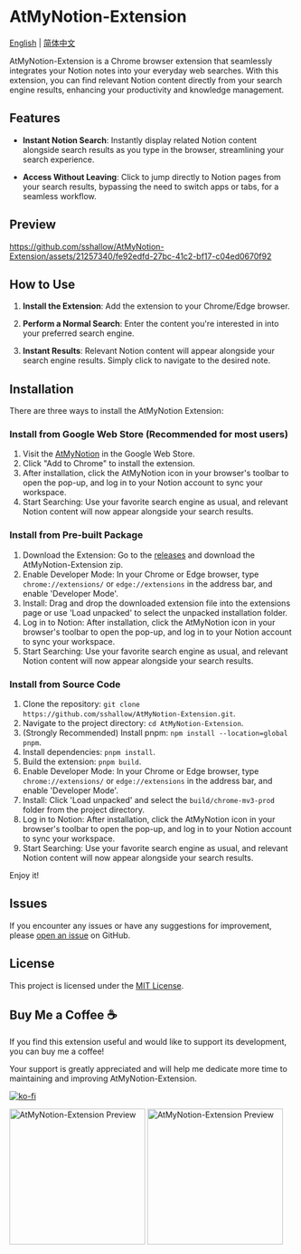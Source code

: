 # AtMyNotion-Extension
[English](README.md) | [简体中文](README.zh-CN.md)

AtMyNotion-Extension is a Chrome browser extension that seamlessly integrates your Notion notes into your everyday web searches. With this extension, you can find relevant Notion content directly from your search engine results, enhancing your productivity and knowledge management.

## Features

- **Instant Notion Search**: Instantly display related Notion content alongside search results as you type in the browser, streamlining your search experience.

- **Access Without Leaving**: Click to jump directly to Notion pages from your search results, bypassing the need to switch apps or tabs, for a seamless workflow.

## Preview

https://github.com/sshallow/AtMyNotion-Extension/assets/21257340/fe92edfd-27bc-41c2-bf17-c04ed0670f92

## How to Use

1. **Install the Extension**: Add the extension to your Chrome/Edge browser.

2. **Perform a Normal Search**: Enter the content you're interested in into your preferred search engine.

3. **Instant Results**: Relevant Notion content will appear alongside your search engine results. Simply click to navigate to the desired note.


## Installation

There are three ways to install the AtMyNotion Extension:

### Install from Google Web Store (Recommended for most users)
1. Visit the [AtMyNotion](https://chromewebstore.google.com/detail/at-my-notion/edfigkgekgdhmecpnahljldneglkkmkh) in the Google Web Store.
2. Click "Add to Chrome" to install the extension.
3. After installation, click the AtMyNotion icon in your browser's toolbar to open the pop-up, and log in to your Notion account to sync your workspace.
4. Start Searching: Use your favorite search engine as usual, and relevant Notion content will now appear alongside your search results.

### Install from Pre-built Package
1. Download the Extension: Go to the [releases](https://github.com/sshallow/AtMyNotion-Extension/releases/tag/v0.0.1) and download the AtMyNotion-Extension zip.
2. Enable Developer Mode: In your Chrome or Edge browser, type `chrome://extensions/` or `edge://extensions`  in the address bar, and enable 'Developer Mode'.
3. Install: Drag and drop the downloaded extension file into the extensions page or use 'Load unpacked' to select the unpacked installation folder.
4. Log in to Notion: After installation, click the AtMyNotion icon in your browser's toolbar to open the pop-up, and log in to your Notion account to sync your workspace.
5. Start Searching: Use your favorite search engine as usual, and relevant Notion content will now appear alongside your search results.

### Install from Source Code

1. Clone the repository: `git clone https://github.com/sshallow/AtMyNotion-Extension.git`.
2. Navigate to the project directory: `cd AtMyNotion-Extension`.
3. (Strongly Recommended) Install pnpm: `npm install --location=global pnpm`.
4. Install dependencies: `pnpm install`.
5. Build the extension: `pnpm build`.
6. Enable Developer Mode: In your Chrome or Edge browser, type `chrome://extensions/` or `edge://extensions` in the address bar, and enable 'Developer Mode'.
7. Install: Click 'Load unpacked' and select the `build/chrome-mv3-prod` folder from the project directory.
8. Log in to Notion: After installation, click the AtMyNotion icon in your browser's toolbar to open the pop-up, and log in to your Notion account to sync your workspace.
9. Start Searching: Use your favorite search engine as usual, and relevant Notion content will now appear alongside your search results.

Enjoy it!

## Issues

If you encounter any issues or have any suggestions for improvement, please [open an issue](link_here) on GitHub.

## License

This project is licensed under the [MIT License](LICENSE).

## Buy Me a Coffee ☕

If you find this extension useful and would like to support its development, you can buy me a coffee!

Your support is greatly appreciated and will help me dedicate more time to maintaining and improving AtMyNotion-Extension.

[![ko-fi](https://ko-fi.com/img/githubbutton_sm.svg)](https://ko-fi.com/B0B2XG28D)

<img src="https://github.com/sshallow/AtMyNotion-Extension/assets/21257340/d8e9a707-c86d-40f6-80fa-20b5130a09ff" alt="AtMyNotion-Extension Preview" width="240px">

<img src="https://github.com/sshallow/AtMyNotion-Extension/assets/21257340/0300a891-b741-4ea0-aa26-eee2c728f1b1" alt="AtMyNotion-Extension Preview" width="240px">

